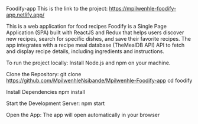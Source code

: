 Foodify-app
This is the link to the project: https://mpilwenhle-foodify-app.netlify.app/

This is a web application for food recipes
Foodify is a Single Page Application (SPA) built with ReactJS and Redux that helps users discover new recipes, search for specific dishes, and save their favorite recipes. The app integrates with a recipe meal database (TheMealDB API) API to fetch and display recipe details, including ingredients and instructions.

To run the project locally:
Install Node.js and npm on your machine.

Clone the Repository:
git clone https://github.com/MpilwenhleNsibande/Mpilwenhle-Foodify-app
cd foodify

Install Dependencies
npm install

Start the Development Server:
npm start

Open the App:
The app will open automatically in your browser
